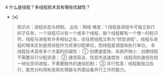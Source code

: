4
什么是线程？多线程技术具有哪些优越性？
- [x]  

> 知识点：进程状态与控制。
> 出处：网络
> 难度：1
> 线程是进程中可独立执行的子任务，一个进程可以有一个或多个线程，每个线程都有一个惟一的标识符。线程与进程有许多相似之处，往往把线程又称为“轻型进程”，线程与进
> 程的根本区别是把进程作为资源分配单位，而线程是调度和执行单位。 多线程技术具有多个方面的优越性： ① 创建速度快、系统开销小：创建线程不需要另行分配资源；
> ② 通信简洁、信息传送速度快：线程间的通信在统一地址空间进程，不需要额外的通信机制； ③
> 并行性高：线程能独立执行，能充分利用和发挥处理器与外围设备并行工作的能力。

